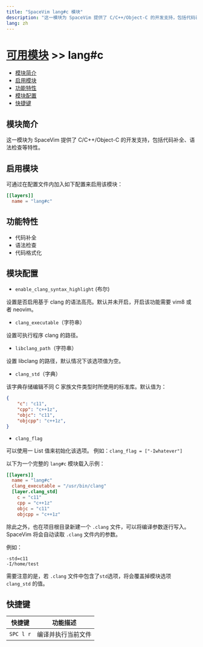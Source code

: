 ```yaml
---
title: "SpaceVim lang#c 模块"
description: "这一模块为 SpaceVim 提供了 C/C++/Object-C 的开发支持，包括代码补全、语法检查等特性。"
lang: zh
---
```


# [可用模块](../../) >> lang#c

<!-- vim-markdown-toc GFM -->

- [模块简介](#模块简介)
- [启用模块](#启用模块)
- [功能特性](#功能特性)
- [模块配置](#模块配置)
- [快捷键](#快捷键)

<!-- vim-markdown-toc -->

## 模块简介

这一模块为 SpaceVim 提供了 C/C++/Object-C 的开发支持，包括代码补全、语法检查等特性。

## 启用模块

可通过在配置文件内加入如下配置来启用该模块：

```toml
[[layers]]
  name = "lang#c"
```

## 功能特性

- 代码补全
- 语法检查
- 代码格式化

## 模块配置

- `enable_clang_syntax_highlight` (布尔)

设置是否启用基于 clang 的语法高亮。默认并未开启，开启该功能需要 vim8 或者 neovim。

- `clang_executable`（字符串）

设置可执行程序 clang 的路径。

- `libclang_path`（字符串）

设置 libclang 的路径，默认情况下该选项值为空。

- `clang_std`（字典）

该字典存储编辑不同 C 家族文件类型时所使用的标准库。默认值为：

```json
{
    "c": "c11",
    "cpp": "c++1z",
    "objc": "c11",
    "objcpp": "c++1z",
}
```

- `clang_flag`

可以使用一 List 值来初始化该选项。
例如：`clang_flag = ["-Iwhatever"]`

以下为一个完整的 `lang#c` 模块载入示例：

```toml
[[layers]]
  name = "lang#c"
  clang_executable = "/usr/bin/clang"
  [layer.clang_std]
    c = "c11"
    cpp = "c++1z"
    objc = "c11"
    objcpp = "c++1z"
```

除此之外，也在项目根目录新建一个 `.clang` 文件，可以将编译参数逐行写入。
SpaceVim 将会自动读取 `.clang` 文件内的参数。

例如：

```
-std=c11
-I/home/test
```

需要注意的是，若 `.clang` 文件中包含了`std`选项，将会覆盖掉模块选项
`clang_std` 的值。


## 快捷键

| 快捷键    | 功能描述           |
| --------- | ------------------ |
| `SPC l r` | 编译并执行当前文件 |
